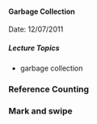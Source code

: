#### Garbage Collection
Date: 12/07/2011

##### Lecture Topics

* garbage collection


### Reference Counting
### Mark and swipe 
